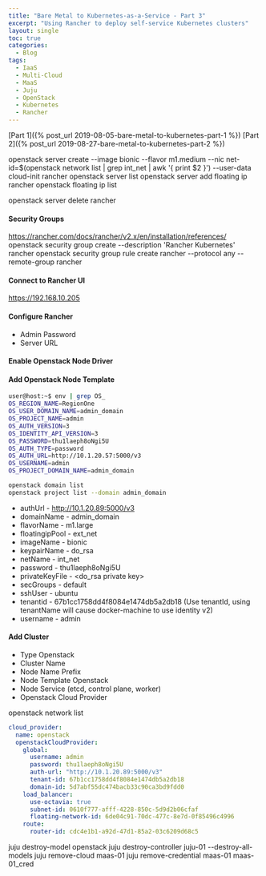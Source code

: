 ```yaml
---
title: "Bare Metal to Kubernetes-as-a-Service - Part 3"
excerpt: "Using Rancher to deploy self-service Kubernetes clusters"
layout: single
toc: true
categories:
  - Blog
tags:
  - IaaS
  - Multi-Cloud
  - MaaS
  - Juju
  - OpenStack
  - Kubernetes
  - Rancher
---
```


[Part 1]({% post_url 2019-08-05-bare-metal-to-kubernetes-part-1 %})
[Part 2]({% post_url 2019-08-27-bare-metal-to-kubernetes-part-2 %})

openstack server create --image bionic --flavor m1.medium --nic net-id=$(openstack network list | grep int_net | awk '{ print $2 }') --user-data cloud-init rancher
openstack server list
openstack server add floating ip rancher <ip>
openstack floating ip list
 
openstack server delete rancher

#### Security Groups
https://rancher.com/docs/rancher/v2.x/en/installation/references/
openstack security group create --description 'Rancher Kubernetes' rancher
openstack security group rule create rancher  --protocol any --remote-group rancher

#### Connect to Rancher UI
https://192.168.10.205

#### Configure Rancher
- Admin Password
- Server URL

#### Enable Openstack Node Driver

#### Add Openstack Node Template
```bash
user@host:~$ env | grep OS_
OS_REGION_NAME=RegionOne
OS_USER_DOMAIN_NAME=admin_domain
OS_PROJECT_NAME=admin
OS_AUTH_VERSION=3
OS_IDENTITY_API_VERSION=3
OS_PASSWORD=thu1laeph8oNgi5U
OS_AUTH_TYPE=password
OS_AUTH_URL=http://10.1.20.57:5000/v3
OS_USERNAME=admin
OS_PROJECT_DOMAIN_NAME=admin_domain

openstack domain list
openstack project list --domain admin_domain

```
- authUrl - http://10.1.20.89:5000/v3
- domainName - admin_domain
- flavorName - m1.large
- floatingipPool - ext_net
- imageName - bionic
- keypairName - do_rsa
- netName - int_net
- password - thu1laeph8oNgi5U
- privateKeyFile - <do_rsa private key>
- secGroups - default
- sshUser - ubuntu
- tenantid - 67b1cc1758dd4f8084e1474db5a2db18 (Use tenantId, using tenantName will cause docker-machine to use identity v2)
- username - admin

#### Add Cluster
- Type Openstack
- Cluster Name
- Node Name Prefix
- Node Template Openstack
- Node Service (etcd, control plane, worker)
- Openstack Cloud Provider

openstack network list

```yaml
cloud_provider:
  name: openstack
  openstackCloudProvider:
    global: 
      username: admin
      password: thu1laeph8oNgi5U
      auth-url: "http://10.1.20.89:5000/v3"
      tenant-id: 67b1cc1758dd4f8084e1474db5a2db18
      domain-id: 5d7abf55dc474bacb33c90ca3bd9fdd0
    load_balancer:
      use-octavia: true
      subnet-id: 0610f777-afff-4228-850c-5d9d2b06cfaf
      floating-network-id: 6de04c91-70dc-477c-8e7d-0f85496c4996
    route:
      router-id: cdc4e1b1-a92d-47d1-85a2-03c6209d68c5
```

juju destroy-model openstack
juju destroy-controller juju-01 --destroy-all-models
juju remove-cloud maas-01
juju remove-credential maas-01  maas-01_cred